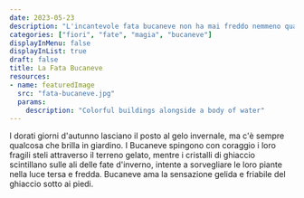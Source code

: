 ```yaml
---
date: 2023-05-23
description: "L'incantevole fata bucaneve non ha mai freddo nemmeno quando è scalza.  È una vera fata dell'inverno e della neve."
categories: ["fiori", "fate", "magia", "bucaneve"]
displayInMenu: false
displayInList: true
draft: false
title: La Fata Bucaneve
resources:
- name: featuredImage
  src: "fata-bucaneve.jpg"
  params:
    description: "Colorful buildings alongside a body of water"
---
```


 I dorati giorni d'autunno lasciano il posto al gelo invernale, ma c'è sempre qualcosa che brilla in giardino. I Bucaneve spingono con coraggio i loro fragili steli attraverso il terreno gelato, mentre i cristalli di ghiaccio scintillano sulle ali delle fate d'inverno, intente a sorvegliare le loro piante nella luce tersa e fredda. Bucaneve ama la sensazione gelida e friabile del ghiaccio sotto ai piedi.

